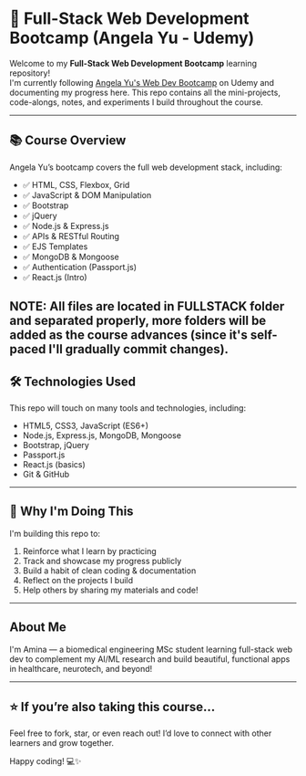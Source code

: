 # 🚀 Full-Stack Web Development Bootcamp (Angela Yu - Udemy)

Welcome to my **Full-Stack Web Development Bootcamp** learning repository!  
I'm currently following [Angela Yu's Web Dev Bootcamp](https://www.udemy.com/course/the-complete-web-development-bootcamp/) on Udemy and documenting my progress here. This repo contains all the mini-projects, code-alongs, notes, and experiments I build throughout the course.

---

## 📚 Course Overview

Angela Yu’s bootcamp covers the full web development stack, including:

- ✅ HTML, CSS, Flexbox, Grid
- ✅ JavaScript & DOM Manipulation
- ✅ Bootstrap
- ✅ jQuery
- ✅ Node.js & Express.js
- ✅ APIs & RESTful Routing
- ✅ EJS Templates
- ✅ MongoDB & Mongoose
- ✅ Authentication (Passport.js)
- ✅ React.js (Intro)

NOTE: All files are located in FULLSTACK folder and separated properly, more folders will be added as the course advances (since it's self-paced I'll gradually commit changes).
---

## 🛠️ Technologies Used

This repo will touch on many tools and technologies, including:

- HTML5, CSS3, JavaScript (ES6+)
- Node.js, Express.js, MongoDB, Mongoose
- Bootstrap, jQuery
- Passport.js
- React.js (basics)
- Git & GitHub

---

## 🧠 Why I'm Doing This

I'm building this repo to:

1. Reinforce what I learn by practicing
2. Track and showcase my progress publicly
3. Build a habit of clean coding & documentation
4. Reflect on the projects I build
5. Help others by sharing my materials and code!

---

## About Me

I'm Amina — a biomedical engineering MSc student learning full-stack web dev to complement my AI/ML research and build beautiful, functional apps in healthcare, neurotech, and beyond!

---

## ⭐️ If you’re also taking this course…

Feel free to fork, star, or even reach out! I’d love to connect with other learners and grow together.

Happy coding! 💻✨


